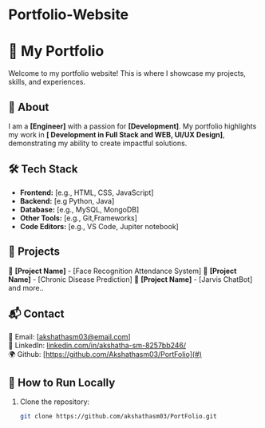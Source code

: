 # Portfolio-Website
# 🚀 My Portfolio  

Welcome to my portfolio website! This is where I showcase my projects, skills, and experiences.  

## 🌟 About  
I am a **[Engineer]** with a passion for **[Development]**. My portfolio highlights my work in **[ Development in Full Stack and WEB, UI/UX Design]**, demonstrating my ability to create impactful solutions.  

## 🛠️ Tech Stack  
- **Frontend:** [e.g., HTML, CSS, JavaScript]  
- **Backend:** [e.g Python, Java]  
- **Database:** [e.g., MySQL, MongoDB]  
- **Other Tools:** [e.g., Git,Frameworks]
- **Code Editors:** [e.g., VS Code, Jupiter notebook] 

## 📂 Projects  
🔹 **[Project Name]** - [Face Recognition Attendance System] 
🔹 **[Project Name]** - [Chronic Disease Prediction] 
🔹 **[Project Name]** - [Jarvis ChatBot] and more..

## 📬 Contact  
📧 Email: [akshathasm03@email.com]  
🔗 LinkedIn: [linkedin.com/in/akshatha-sm-8257bb246/](#)  
🌍 Github: [https://github.com/Akshathasm03/PortFolio](#)  

## 🚀 How to Run Locally  
1. Clone the repository:  
   ```sh
   git clone https://github.com/akshathasm03/PortFolio.git

